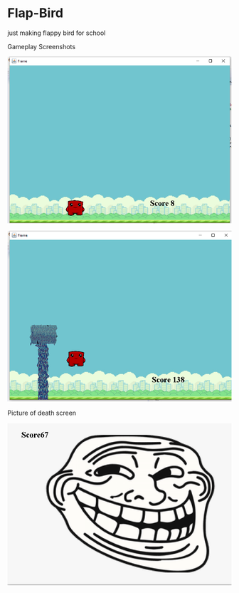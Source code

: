 # Flap-Bird
just making flappy bird for school



Gameplay Screenshots

![](https://github.com/jaydoncastro/Flap-Bird/blob/999ea587b27c87ae8e4d58e6dccd12610af12497/gameplay1.PNG)

![](https://github.com/jaydoncastro/Flap-Bird/blob/master/gameplay2.PNG)

Picture of death screen

![](https://github.com/jaydoncastro/Flap-Bird/blob/2f8dee80366e3f2186dee9ebe457c579feb9bf87/flapbirddeathscreen.PNG)
